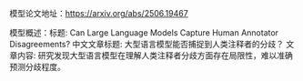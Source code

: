 模型论文地址：https://arxiv.org/abs/2506.19467

模型概述：标题: Can Large Language Models Capture Human Annotator Disagreements?
中文文章标题: 大型语言模型能否捕捉到人类注释者的分歧？
文章内容: 研究发现大型语言模型在理解人类注释者分歧方面存在局限性，难以准确预测分歧程度。
